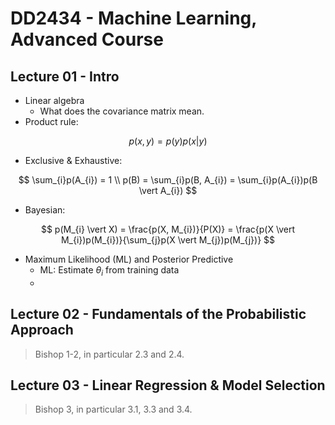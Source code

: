 # DD2434 - Machine Learning, Advanced Course

## Lecture 01 - Intro

- Linear algebra
  - What does the covariance matrix mean.
- Product rule:

$$
p(x,y) = p(y)p(x \vert y)
$$

- Exclusive & Exhaustive:

$$
\sum_{i}p(A_{i}) = 1 \\
p(B) = \sum_{i}p(B, A_{i}) = \sum_{i}p(A_{i})p(B \vert A_{i})
$$

- Bayesian:

$$
p(M_{i} \vert X) = \frac{p(X, M_{i})}{P(X)} = \frac{p(X \vert M_{i})p(M_{i})}{\sum_{j}p(X \vert M_{j})p(M_{j})}
$$

- Maximum Likelihood (ML) and Posterior Predictive
  - ML: Estimate $\theta_{i}$ from training data 
  - 



## Lecture 02 - Fundamentals of the Probabilistic Approach

> Bishop 1-2, in particular 2.3 and 2.4.



## Lecture 03 - Linear Regression & Model Selection

> Bishop 3, in particular 3.1, 3.3 and 3.4.


